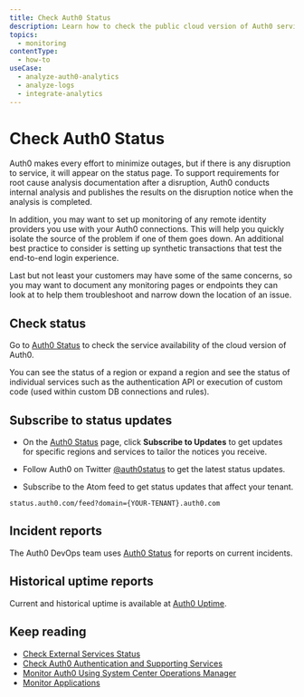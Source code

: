 ```yaml
---
title: Check Auth0 Status
description: Learn how to check the public cloud version of Auth0 service availability, incident reports, and historical uptime reports. 
topics:
  - monitoring
contentType:
  - how-to
useCase:
  - analyze-auth0-analytics
  - analyze-logs
  - integrate-analytics
---
```


# Check Auth0 Status

Auth0 makes every effort to minimize outages, but if there is any disruption to service, it will appear on the status page. To support requirements for root cause analysis documentation after a disruption, Auth0 conducts internal analysis and publishes the results on the disruption notice when the analysis is completed.

In addition, you may want to set up monitoring of any remote identity providers you use with your Auth0 connections. This will help you quickly isolate the source of the problem if one of them goes down. An additional best practice to consider is setting up synthetic transactions that test the end-to-end login experience.

Last but not least your customers may have some of the same concerns, so you may want to document any monitoring pages or endpoints they can look at to help them troubleshoot and narrow down the location of an issue.

## Check status

Go to [Auth0 Status](https://status.auth0.com) to check the service availability of the cloud version of Auth0. 

You can see the status of a region or expand a region and see the status of individual services such as the authentication API or execution of custom code (used within custom DB connections and rules).

## Subscribe to status updates

* On the [Auth0 Status](https://status.auth0.com) page, click **Subscribe to Updates** to get updates for specific regions and services to tailor the notices you receive. 

* Follow Auth0 on Twitter [@auth0status](https://twitter.com/auth0status) to get the latest status updates.

* Subscribe to the Atom feed to get status updates that affect your tenant.

`status.auth0.com/feed?domain={YOUR-TENANT}.auth0.com`

## Incident reports

The Auth0 DevOps team uses [Auth0 Status](https://status.auth0.com) for reports on current incidents.

## Historical uptime reports

Current and historical uptime is available at [Auth0 Uptime](http://uptime.auth0.com).

## Keep reading

* [Check External Services Status](/monitoring/guides/check-external-services)
* [Check Auth0 Authentication and Supporting Services](/monitoring/guides/test-testall-endpoints)
* [Monitor Auth0 Using System Center Operations Manager](/monitoring/guides/monitor-using-SCOM)
* [Monitor Applications](/monitoring/guides/monitor-applications)
